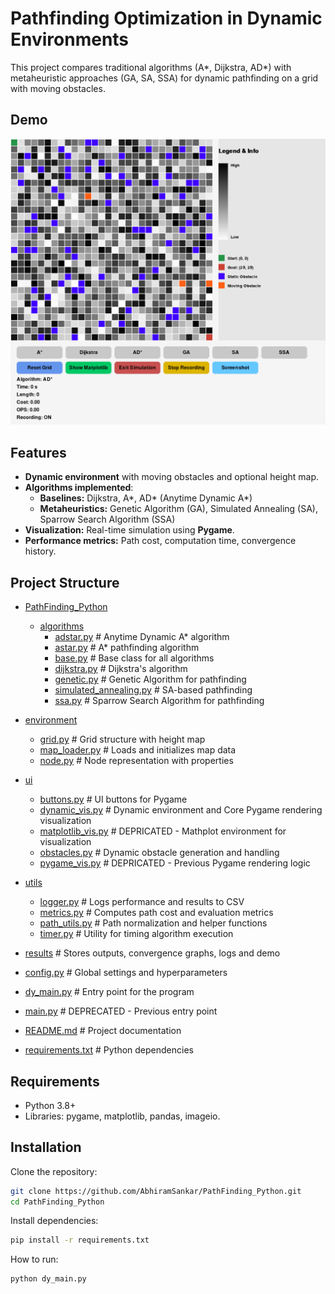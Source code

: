 # Pathfinding Optimization in Dynamic Environments
This project compares traditional algorithms (A*, Dijkstra, AD*) with metaheuristic approaches (GA, SA, SSA) for dynamic pathfinding on a grid with moving obstacles.

## Demo
![Watch the demo](results/simulation_20250731_081004.gif)

## Features
- **Dynamic environment** with moving obstacles and optional height map.
- **Algorithms implemented**:
  - **Baselines:** Dijkstra, A*, AD* (Anytime Dynamic A*)
  - **Metaheuristics:** Genetic Algorithm (GA), Simulated Annealing (SA), Sparrow Search Algorithm (SSA)
- **Visualization:** Real-time simulation using **Pygame**.
- **Performance metrics:** Path cost, computation time, convergence history.

## Project Structure
* [PathFinding_Python](./)
  
  * [algorithms](./algorithms/)
    * [adstar.py](./algorithms/adstar.py)           # Anytime Dynamic A* algorithm
    * [astar.py](./algorithms/astar.py)             # A* pathfinding algorithm
    * [base.py](./algorithms/base.py)               # Base class for all algorithms
    * [dijkstra.py](./algorithms/dijkstra.py)       # Dijkstra's algorithm
    * [genetic.py](./algorithms/genetic.py)         # Genetic Algorithm for pathfinding
    * [simulated_annealing.py](./algorithms/simulated_annealing.py) # SA-based pathfinding
    * [ssa.py](./algorithms/ssa.py)                 # Sparrow Search Algorithm for pathfinding

* [environment](./environment/)
    * [grid.py](./environment/grid.py)              # Grid structure with height map
    * [map_loader.py](./environment/map_loader.py)  # Loads and initializes map data
    * [node.py](./environment/node.py)              # Node representation with properties

* [ui](./ui/)
    * [buttons.py](./ui/buttons.py)                 # UI buttons for Pygame
    * [dynamic_vis.py](./ui/dynamic_vis.py)         # Dynamic environment and Core Pygame rendering visualization
    * [matplotlib_vis.py](./ui/matplotlib_vis.py)   # DEPRICATED - Mathplot environment for visualization
    * [obstacles.py](./ui/obstacles.py)             # Dynamic obstacle generation and handling
    * [pygame_vis.py](./ui/pygame_vis.py)           # DEPRICATED - Previous Pygame rendering logic

* [utils](./utils/)
    * [logger.py](./utils/logger.py)                # Logs performance and results to CSV
    * [metrics.py](./utils/metrics.py)              # Computes path cost and evaluation metrics
    * [path_utils.py](./utils/path_utils.py)        # Path normalization and helper functions
    * [timer.py](./utils/timer.py)                  # Utility for timing algorithm execution

* [results](./results/)                              # Stores outputs, convergence graphs, logs and demo

* [config.py](./config.py)                           # Global settings and hyperparameters
* [dy_main.py](./dy_main.py)                         # Entry point for the program
* [main.py](./main.py)                               # DEPRECATED - Previous entry point
* [README.md](./README.md)                           # Project documentation
* [requirements.txt](./requirements.txt)             # Python dependencies


## Requirements
- Python 3.8+
- Libraries: pygame, matplotlib, pandas, imageio.

## Installation

Clone the repository:
```bash
git clone https://github.com/AbhiramSankar/PathFinding_Python.git
cd PathFinding_Python
```
Install dependencies:
```bash
pip install -r requirements.txt
```
How to run:
```bash
python dy_main.py
```
